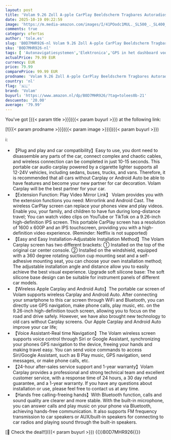```yaml
---
layout: post
title: 'Volam 9.26 Zoll A-pple CarPlay Beeldscherm Tragbares Autoradios Draadloze CarPlay&Android Auto Auto Stereo IPS Touch Screen Digitale Ontvanger met siri/GOO-gle GPS Navigatie Bluetooth MirrorLink'
date: 2025-10-19 09:22:59
image: 'https://m.media-amazon.com/images/I/41POodc1MUL._SL500_._SL400_.jpg'
comments: true
category: ofertas
author: 'tole.es'
slug: 'B0D7MHR926-nl Volam 9.26 Zoll A-pple CarPlay Beeldscherm Tragbares...'
sku: 'B0D7MHR926-nl'
tags: [ 'Autonavigatiesystemen','Elektronica','GPS in het dashboard voor de auto','Gps, navigatie & accessoires','volam','🇳🇱', ]
actualPrice: 79.99 EUR
currency: EUR
price: 79.99
comparePrice: 99.99 EUR
prodname: 'Volam 9.26 Zoll A-pple CarPlay Beeldscherm Tragbares Autoradios Draadloze CarPlay&Android Auto Auto Stereo IPS Touch Screen Digitale Ontvanger met siri/GOO-gle GPS Navigatie Bluetooth MirrorLink'
country: 'nl'
flag: '🇳🇱'
brand: 'Volam'
buyurl: 'https://www.amazon.nl/dp/B0D7MHR926/?tag=tolees0b-21'
descuento: '20.00'
average: '79.99'
---
```


You've got [{{< param title >}}]({{< param buyurl >}}) at the following link:

[![{{< param prodname >}}]({{< param image >}})]({{< param buyurl >}})

ℹ️:

- 【Plug and play and car compatibility】Easy to use, you dont need to disassemble any parts of the car, connect complex and chaotic cables, and wireless connection can be completed in just 10-15 seconds. This portable car audio carplay powered by a cigarette lighter supports all 12-24V vehicles, including sedans, buses, trucks, and vans. Therefore, it is recommended that all cars without Carplay or Android Auto be able to have features and become your new partner for car decoration. Volam Carplay will be the best partner for your car.
- 【Extension Function: Play Video Mirror Link】 Volam provides you with the extension functions you need: Mirrorlink and Android Cast. The wireless CarPlay screen can replace your phones view and play videos. Enable you, your family, and children to have fun during long-distance travel; You can watch video clips on YouTube or TikTok on a 9.26-inch high-definition IPS screen. This portable CarPlay screen has a resolution of 1600 x 600P and an IPS touchscreen, providing you with a high-definition video experience. (Reminder: Netflix is not supported)
- 【Easy and Easy Installation-Adjustable Installation Method】The Volam Carplay screen has two different brackets: ① Installed on the top of the original car center console. ② Installed on the windshield, equipped with a 360 degree rotating suction cup mounting seat and a self-adhesive mounting seat, you can choose your own installation method; The adjustable installation angle and distance allow you to easily achieve the best visual experience. Upgrade soft silicone base: The soft silicone base design can be suitable for instrument panels of different car models.
- 【Wireless Apple Carplay and Android Auto】The portable car screen of Volam supports wireless Carplay and Android Auto. After connecting your smartphone to this car screen through WiFi and Bluetooth, you can directly use GPS navigation, make phone calls, play music, etc. on the 9.26-inch high-definition touch screen, allowing you to focus on the road and drive safely. However, we have also brought new technology to old cars without Carplay screens. Our Apple Carplay and Android Auto improve your car life;
- 【Voice Assistant-Real time Navigation】The Volam wireless screen supports voice control through Siri or Google Assistant, synchronizing your phones GPS navigation to the device, freeing your hands and making travel easy. You can send voice commands to access Siri/Google Assistant, such as B Play music, GPS navigation, send messages, or make phone calls, etc.
- 【24-hour after-sales service support and 1-year warranty】Volam Carplay provides a professional and strong technical team and excellent customer service, with a response time of 24 hours, a 30 day refund guarantee, and a 1-year warranty. If you have any questions about installation or use, please feel free to contact us at any time.
- 【Hands free calling-freeing hands】With Bluetooth function, calls and sound quality are clearer and more stable. With the built-in microphone, you can answer calls and play music on your phone via Bluetooth, achieving hands-free communication. It also supports FM frequency transmission to car speakers or AUX/built-in speakers for connecting to car radios and playing sound through the built-in speakers.

[🛒 Check the deal!!]({{< param buyurl >}})
{{<world>}}B0D7MHR926{{</world>}}
